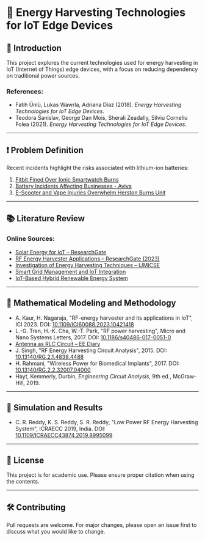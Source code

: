 # 📡 Energy Harvesting Technologies for IoT Edge Devices

## 📖 Introduction

This project explores the current technologies used for energy harvesting in IoT (Internet of Things) edge devices, with a focus on reducing dependency on traditional power sources. 

### References:
- Fatih Ünlü, Lukas Wawrla, Adriana Díaz (2018). *Energy Harvesting Technologies for IoT Edge Devices*.
- Teodora Sanislav, George Dan Mois, Sherali Zeadally, Silviu Corneliu Folea (2021). *Energy Harvesting Technologies for IoT Edge Devices*.

---

## ❗ Problem Definition

Recent incidents highlight the risks associated with lithium-ion batteries:

1. [Fitbit Fined Over Ionic Smartwatch Burns](https://www.theverge.com/2025/1/23/24350413/fitbit-fine-ionic-smartwatch-burns)
2. [Battery Incidents Affecting Businesses - Aviva](https://gcs.aviva.com/en-gb/news/Lithium-ion-battery-incidents-affect-more-than-half-of-businesses/)
3. [E-Scooter and Vape Injuries Overwhelm Herston Burns Unit](https://wilstongrangenews.com.au/herston-burns-unit-overwhelmed-by-e-scooter-and-vape-injuries/)

---

## 📚 Literature Review

### Online Sources:
- [Solar Energy for IoT – ResearchGate](https://www.researchgate.net/search.Search.html?query=Solar+Energy+for+IoT&type=publication)
- [RF Energy Harvester Applications – ResearchGate (2023)](https://www.researchgate.net/publication/378082885_RF%20Energy_Harvester_and_Its_Applications_in_IoT_A_Review)
- [Investigation of Energy Harvesting Techniques – IJMICSE](https://international.aritekin.or.id/index.php/IJMICSE/article/view/71)
- [Smart Grid Management and IoT Integration](https://internationalpubls.com/index.php/pmj/article/view/1866)
- [IoT-Based Hybrid Renewable Energy System](https://www.researchgate.net/publication/353611601_IoT%20Based_Hybrid_Renewable_Energy_System_for_Smart_Campus)

---

## 📐 Mathematical Modeling and Methodology

- A. Kaur, H. Nagaraja, "RF-energy harvester and its applications in IoT", ICI 2023. DOI: [10.1109/ICI60088.2023.10421418](https://doi.org/10.1109/ICI60088.2023.10421418)
- L.-G. Tran, H.-K. Cha, W.-T. Park, "RF power harvesting", Micro and Nano Systems Letters, 2017. DOI: [10.1186/s40486-017-0051-0](https://doi.org/10.1186/s40486-017-0051-0)
- [Antenna as RLC Circuit – EE Diary](https://www.ee-diary.com/2023/06/how-antenna-as-rlc-circuit-works.html)
- J. Singh, "RF Energy Harvesting Circuit Analysis", 2015. DOI: [10.13140/RG.2.1.4838.4488](https://doi.org/10.13140/RG.2.1.4838.4488)
- H. Rahmani, "Wireless Power for Biomedical Implants", 2017. DOI: [10.13140/RG.2.2.32007.04000](https://doi.org/10.13140/RG.2.2.32007.04000)
- Hayt, Kemmerly, Durbin, *Engineering Circuit Analysis*, 9th ed., McGraw-Hill, 2019.

---

## 🧪 Simulation and Results

- C. R. Reddy, K. S. Reddy, S. R. Reddy, "Low Power RF Energy Harvesting System", ICRAECC 2019, India. DOI: [10.1109/ICRAECC43874.2019.8995099](https://doi.org/10.1109/ICRAECC43874.2019.8995099)

---

## 📎 License

This project is for academic use. Please ensure proper citation when using the contents.

---

## 🛠️ Contributing

Pull requests are welcome. For major changes, please open an issue first to discuss what you would like to change.

